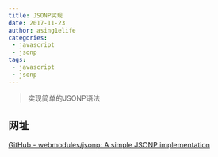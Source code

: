 ```yaml
---
title: JSONP实现
date: 2017-11-23
author: asing1elife
categories:
 - javascript
 - jsonp
tags:
 - javascript
 - jsonp
---
```

> 实现简单的JSONP语法  

## 网址
[GitHub - webmodules/jsonp: A simple JSONP implementation](https://github.com/webmodules/jsonp)